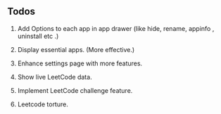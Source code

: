 ## Todos
1. Add Options to each app in app drawer (like hide, rename, appinfo , uninstall etc .)
2. Display essential apps. (More effective.)

3. Enhance settings page with more features.
4. Show live LeetCode data.
5. Implement LeetCode challenge feature.


6. Leetcode torture.